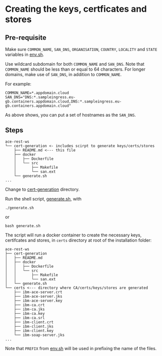 # Creating the keys, certficates and stores

## Pre-requisite

Make sure `COMMON_NAME`, `SAN_DNS`, `ORGANISATION`, `COUNTRY`, `LOCALITY` and
`STATE` variables in [env.sh](../env.sh).

Use wildcard subdomain for both `COMMON_NAME` and `SAN_DNS`. Note that `COMMON_NAME` should be less than or equal to 64 characters. For longer domains, make use of `SAN_DNS`, in addition to `COMMON_NAME`. 

For example:

```
COMMON_NAME=*.appdomain.cloud
SAN_DNS="DNS:*.sampleingress.eu-gb.containers.appdomain.cloud,DNS:*.sampleingress.eu-gb.containers.appdomain.cloud"
```

As above shows, you can put a set of hostnames as the `SAN_DNS`. 

## Steps

```
ace-rest-ws
└── cert-generation <- includes scirpt to generate keys/certs/stores
    ├── README.md <--- this file
    ├── docker
    │   ├── Dockerfile
    │   └── src
    │       ├── Makefile
    │       └── san.ext
    └── generate.sh
...
```

Change to [cert-generation](.) directory.

Run the shell script, [generate.sh](./generate.sh), with

```
./generate.sh
```

or 

```
bash generate.sh
```

The script will run a docker container to create the necessary keys, certifcates and stores, in `certs` directory at root of the installation folder:


```
ace-rest-ws
├── cert-generation
│   ├── README.md 
│   ├── docker
│   │   ├── Dockerfile
│   │   └── src
│   │       ├── Makefile
│   │       └── san.ext
│   └── generate.sh
└── certs <--- directory where CA/certs/keys/stores are generated
    ├── ibm-ace-server.crt
    ├── ibm-ace-server.jks
    ├── ibm-ace-server.key
    ├── ibm-ca.crt
    ├── ibm-ca.jks
    ├── ibm-ca.key
    ├── ibm-ca.srl
    ├── ibm-client.crt
    ├── ibm-client.jks
    ├── ibm-client.key
    └── ibm-soap-server.jks
...
```

 Note that `PREFIX` from [env.sh](../env.sh) will be used in prefixing the name of the files.
